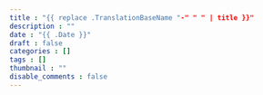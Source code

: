 ```yaml
---
title : "{{ replace .TranslationBaseName "-" " " | title }}"
description : ""
date : "{{ .Date }}"
draft : false
categories : []
tags : []
thumbnail : ""
disable_comments : false
---
```

